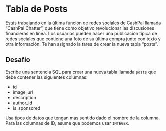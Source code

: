 # Tabla de Posts

Estás trabajando en la última función de redes sociales de CashPal llamada “CashPal Chatter”, que tiene como objetivo revolucionar las discusiones financieras en línea. Los usuarios pueden hacer una publicación típica de redes sociales que contiene una foto de su última compra junto con texto y otra información. Te han asignado la tarea de crear la nueva tabla “posts”.

## Desafío

Escribe una sentencia SQL para crear una nueva tabla llamada `posts` que debe contener las siguientes columnas:

- id
- image_url
- description
- author_id
- is_sponsored

Usa tipos de datos que tengan más sentido dado el nombre de la columna. Para las columnas de ID, asume que podemos usar `INTEGER`.
